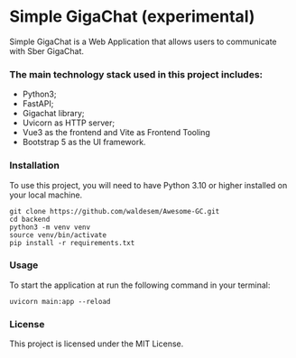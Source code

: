 # Simple GigaChat (experimental)

Simple GigaChat is a Web Application that allows users to communicate with Sber GigaChat.

### The main technology stack used in this project includes:
- Python3;
- FastAPI;
- Gigachat library;
- Uvicorn as HTTP server;
- Vue3 as the frontend and Vite as Frontend Tooling
- Bootstrap 5 as the UI framework.

### Installation
To use this project, you will need to have Python 3.10 or higher installed on your local machine.
```
git clone https://github.com/waldesem/Awesome-GC.git
cd backend
python3 -m venv venv
source venv/bin/activate
pip install -r requirements.txt
```

### Usage
To start the application at run the following command in your terminal:
```
uvicorn main:app --reload
```

### License
This project is licensed under the MIT License.
